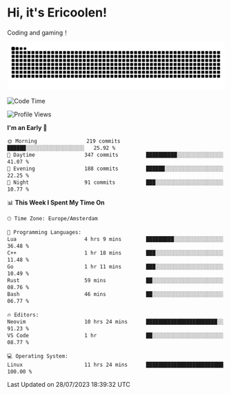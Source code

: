# Hi, it's Ericoolen!
Coding and gaming！

<picture>
  <source media="(prefers-color-scheme: dark)" srcset="https://raw.githubusercontent.com/Eric-Song-Nop/Eric-Song-Nop/output/github-contribution-grid-snake-dark.svg">
  <source media="(prefers-color-scheme: light)" srcset="https://raw.githubusercontent.com/Eric-Song-Nop/Eric-Song-Nop/output/github-contribution-grid-snake.svg">
  <img alt="github contribution grid snake animation" src="https://raw.githubusercontent.com/Eric-Song-Nop/Eric-Song-Nop/output/github-contribution-grid-snake.svg">
</picture>

<!--START_SECTION:waka-->
![Code Time](http://img.shields.io/badge/Code%20Time-915%20hrs%2038%20mins-blue)

![Profile Views](http://img.shields.io/badge/Profile%20Views-73-blue)

**I'm an Early 🐤** 

```text
🌞 Morning                219 commits         ██████░░░░░░░░░░░░░░░░░░░   25.92 % 
🌆 Daytime                347 commits         ██████████░░░░░░░░░░░░░░░   41.07 % 
🌃 Evening                188 commits         ██████░░░░░░░░░░░░░░░░░░░   22.25 % 
🌙 Night                  91 commits          ███░░░░░░░░░░░░░░░░░░░░░░   10.77 % 
```


📊 **This Week I Spent My Time On** 

```text
🕑︎ Time Zone: Europe/Amsterdam

💬 Programming Languages: 
Lua                      4 hrs 9 mins        █████████░░░░░░░░░░░░░░░░   36.48 % 
C++                      1 hr 18 mins        ███░░░░░░░░░░░░░░░░░░░░░░   11.48 % 
Go                       1 hr 11 mins        ███░░░░░░░░░░░░░░░░░░░░░░   10.49 % 
Rust                     59 mins             ██░░░░░░░░░░░░░░░░░░░░░░░   08.76 % 
Bash                     46 mins             ██░░░░░░░░░░░░░░░░░░░░░░░   06.77 % 

🔥 Editors: 
Neovim                   10 hrs 24 mins      ███████████████████████░░   91.23 % 
VS Code                  1 hr                ██░░░░░░░░░░░░░░░░░░░░░░░   08.77 % 

💻 Operating System: 
Linux                    11 hrs 24 mins      █████████████████████████   100.00 % 
```


 Last Updated on 28/07/2023 18:39:32 UTC
<!--END_SECTION:waka-->
